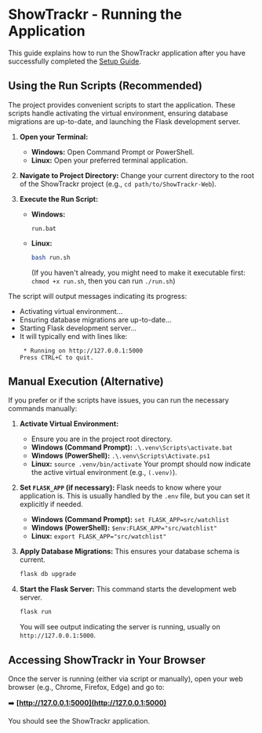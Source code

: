 # ShowTrackr - Running the Application

This guide explains how to run the ShowTrackr application after you have successfully completed the [Setup Guide](./setup.md).

## Using the Run Scripts (Recommended)

The project provides convenient scripts to start the application. These scripts handle activating the virtual environment, ensuring database migrations are up-to-date, and launching the Flask development server.

1.  **Open your Terminal:**

    - **Windows:** Open Command Prompt or PowerShell.
    - **Linux:** Open your preferred terminal application.

2.  **Navigate to Project Directory:** Change your current directory to the root of the ShowTrackr project (e.g., `cd path/to/ShowTrackr-Web`).

3.  **Execute the Run Script:**

    - **Windows:**

      ```batch
      run.bat
      ```

    - **Linux:**

      ```bash
      bash run.sh
      ```

      (If you haven't already, you might need to make it executable first: `chmod +x run.sh`, then you can run `./run.sh`)

The script will output messages indicating its progress:

- Activating virtual environment...
- Ensuring database migrations are up-to-date...
- Starting Flask development server...
- It will typically end with lines like:
  ```
   * Running on http://127.0.0.1:5000
  Press CTRL+C to quit.
  ```

## Manual Execution (Alternative)

If you prefer or if the scripts have issues, you can run the necessary commands manually:

1.  **Activate Virtual Environment:**

    - Ensure you are in the project root directory.
    - **Windows (Command Prompt):** `.\.venv\Scripts\activate.bat`
    - **Windows (PowerShell):** `.\.venv\Scripts\Activate.ps1`
    - **Linux:** `source .venv/bin/activate`
      Your prompt should now indicate the active virtual environment (e.g., `(.venv)`).

2.  **Set `FLASK_APP` (if necessary):**
    Flask needs to know where your application is. This is usually handled by the `.env` file, but you can set it explicitly if needed.

    - **Windows (Command Prompt):** `set FLASK_APP=src/watchlist`
    - **Windows (PowerShell):** `$env:FLASK_APP="src/watchlist"`
    - **Linux:** `export FLASK_APP="src/watchlist"`

3.  **Apply Database Migrations:**
    This ensures your database schema is current.

    ```bash
    flask db upgrade
    ```

4.  **Start the Flask Server:**
    This command starts the development web server.

    ```bash
    flask run
    ```

    You will see output indicating the server is running, usually on `http://127.0.0.1:5000`.

## Accessing ShowTrackr in Your Browser

Once the server is running (either via script or manually), open your web browser (e.g., Chrome, Firefox, Edge) and go to:

➡️ **[http://127.0.0.1:5000](http://127.0.0.1:5000)**

You should see the ShowTrackr application.
